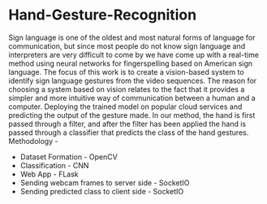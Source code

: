 # Hand-Gesture-Recognition
Sign language is one of the oldest and most natural forms of language for communication, but since most people do not know sign language and interpreters are very difficult to come by we have come up with a real-time method using neural networks for 
fingerspelling based on American sign language. The focus of this work is to create a vision-based system to identify sign language gestures from the video sequences. 
The reason for choosing a system based on vision relates to the fact that it provides a simpler and more intuitive way of communication between a human and a computer. 
Deploying the trained model on popular cloud services and predicting the output of the gesture made.  In our method, the hand is first passed through a filter, and after 
the filter has been applied the hand is passed through a classifier that predicts the class of the hand gestures.
Methodology -
* Dataset Formation - OpenCV
* Classification  -  CNN
* Web App - FLask
* Sending webcam frames to server side - SocketIO
* Sending predicted class to client side - SocketIO
